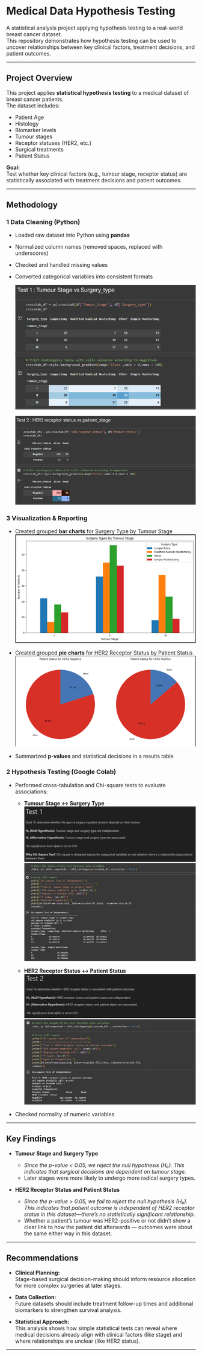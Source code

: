 #  Medical Data Hypothesis Testing  

A statistical analysis project applying hypothesis testing to a real-world breast cancer dataset.  
This repository demonstrates how hypothesis testing can be used to uncover relationships between key clinical factors, treatment decisions, and patient outcomes.

---

##  Project Overview  
This project applies **statistical hypothesis testing** to a medical dataset of breast cancer patients.  
The dataset includes:  

- Patient Age  
- Histology  
- Biomarker levels  
- Tumour stages  
- Receptor statuses (HER2, etc.)  
- Surgical treatments  
- Patient Status  

**Goal:**  
Test whether key clinical factors (e.g., tumour stage, receptor status) are statistically associated with treatment decisions and patient outcomes.

---

##  Methodology  

### 1️ Data Cleaning (Python)
- Loaded raw dataset into Python using **pandas**  
- Normalized column names (removed spaces, replaced with underscores)  
- Checked and handled missing values  
- Converted categorical variables into consistent formats

  ![](https://github.com/iqbal-hasan291/medical-data-hypothesis-testing/blob/8e1c864b3941982dfec82a5af30bb73e5ee932ba/image/Test1.png)

  ![](https://github.com/iqbal-hasan291/medical-data-hypothesis-testing/blob/8e1c864b3941982dfec82a5af30bb73e5ee932ba/image/test2.png)

### 3️ Visualization & Reporting  
- Created grouped **bar charts** for Surgery Type by Tumour Stage
![](https://github.com/iqbal-hasan291/medical-data-hypothesis-testing/blob/8e1c864b3941982dfec82a5af30bb73e5ee932ba/image/test1image.png)

- Created grouped **pie charts** for HER2 Receptor Status by Patient Status
![](https://github.com/iqbal-hasan291/medical-data-hypothesis-testing/blob/8e1c864b3941982dfec82a5af30bb73e5ee932ba/image/test2image.png)

- Summarized **p-values** and statistical decisions in a results table  

### 2️ Hypothesis Testing (Google Colab)
- Performed cross-tabulation and Chi-square tests to evaluate associations:  
  - **Tumour Stage ↔ Surgery Type**
  ![](https://github.com/iqbal-hasan291/medical-data-hypothesis-testing/blob/c60727cd93726860ac3c2c9b56169d1c39e66a51/image/test1statement.png)
  ![](https://github.com/iqbal-hasan291/medical-data-hypothesis-testing/blob/c60727cd93726860ac3c2c9b56169d1c39e66a51/image/test1result.png)

  - **HER2 Receptor Status ↔ Patient Status**
  ![](https://github.com/iqbal-hasan291/medical-data-hypothesis-testing/blob/c60727cd93726860ac3c2c9b56169d1c39e66a51/image/test2statement.png)
![](https://github.com/iqbal-hasan291/medical-data-hypothesis-testing/blob/c60727cd93726860ac3c2c9b56169d1c39e66a51/image/test2result.png)
- Checked normality of numeric variables  

---

##  Key Findings  

- **Tumour Stage and Surgery Type**  
  - *Since the p-value < 0.05, we reject the null hypothesis (H₀). This indicates that surgical decisions are dependent on tumour stage.*
  - Later stages were more likely to undergo more radical surgery types.  

- **HER2 Receptor Status and Patient Status**  
  - *Since the p-value > 0.05, we fail to reject the null hypothesis (H₀). This indicates that patient outcome is independent of HER2 receptor status in this dataset—there’s no                statistically significant relationship.* 
  - Whether a patient’s tumour was HER2-positive or not didn’t show a clear link to how the patient did afterwards — outcomes were about the same either way in this dataset.

---

##  Recommendations  

- **Clinical Planning:**  
  Stage-based surgical decision-making should inform resource allocation for more complex surgeries at later stages.  

- **Data Collection:**  
  Future datasets should include treatment follow-up times and additional biomarkers to strengthen survival analysis.  

- **Statistical Approach:**  
  This analysis shows how simple statistical tests can reveal where medical decisions already align with clinical factors (like stage) and where relationships are unclear (like HER2        status).

---  

